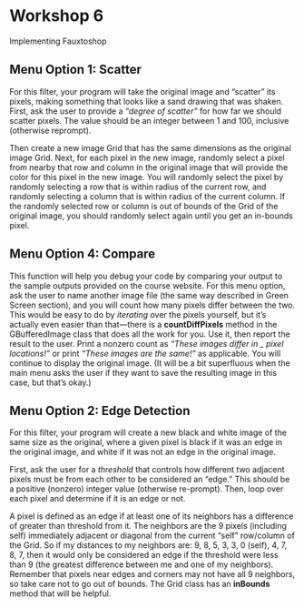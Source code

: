 # Workshop 6

Implementing Fauxtoshop

## Menu Option 1: Scatter

For this filter, your program will take the original image and “scatter” its pixels, making something that looks like a sand drawing that was shaken. First, ask the user to provide a *“degree of scatter”* for how far we should scatter pixels. The value should be an integer between 1 and 100, inclusive (otherwise reprompt).

Then create a new image Grid that has the same dimensions as the original image Grid. Next, for each pixel in the new image, randomly select a pixel from nearby that row and column in the original image that will provide the color for this pixel in the new image. You will randomly select the pixel by randomly selecting a row that is within radius of the current row, and randomly selecting a column that is within radius of the current column. If the randomly selected row or column is out of bounds of the Grid of the original image, you should randomly select again until you get an in-bounds pixel.

## Menu Option 4: Compare

This function will help you debug your code by comparing your output to the sample outputs provided on the course website. For this menu option, ask the user to name another image file (the same way described in Green Screen section), and you will count how many pixels differ between the two. This would be easy to do by *iterating* over the pixels yourself, but it’s actually even easier than that—there is a **countDiffPixels** method in the GBufferedImage class that does all the work for you. Use it, then report the result to the user. Print a nonzero count as *“These images differ in _ pixel locations!”* or print *“These images are the same!”* as applicable. You will continue to display the original image. (It will be a bit superfluous when the main menu asks the user if they want to save the resulting image in this case, but that’s okay.)

## Menu Option 2: Edge Detection

For this filter, your program will create a new black and white image of the same size as the original, where a given pixel is black if it was an edge in the original image, and white if it was not an edge in the original image.

First, ask the user for a *threshold* that controls how different two adjacent pixels must be from each other to be considered an “edge.” This should be a positive (nonzero) integer value (otherwise re-prompt). Then, loop over each pixel and determine if it is an edge or not.

A pixel is defined as an edge if at least one of its neighbors has a difference of greater than threshold from it. The neighbors are the 9 pixels (including self) immediately adjacent or diagonal from the current “self” row/column of the Grid. So if my distances to my neighbors are: 9, 8, 5, 3, 3, 0 (self), 4, 7, 8, 7, then it would only be considered an edge if the threshold were less than 9 (the greatest difference between me and one of my neighbors). Remember that pixels near edges and corners may not have all 9 neighbors, so take care not to go out of bounds. The Grid class has an **inBounds** method that will be helpful.



